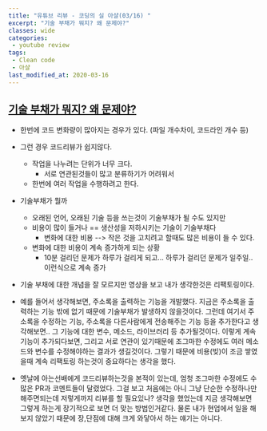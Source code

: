 ```yaml
---
title: "유튜브 리뷰 - 코딩의 실 아샬(03/16) "
excerpt: "기술 부채가 뭐지? 왜 문제야?"
classes: wide
categories:
 - youtube review
tags:
 - Clean code
 - 아샬
last_modified_at: 2020-03-16
---
```




## [기술 부채가 뭐지? 왜 문제야?](https://youtu.be/BHJcKx9v1Jw)

* 한번에 코드 변화량이 많아지는 경우가 있다. (파일 개수차이, 코드라인 개수 등)
* 그런 경우 코드리뷰가 쉽지않다.
  * 작업을 나누려는 단위가 너무 크다.
    * 서로 연관된것들이 많고 분류하기가 어려워서
  * 한번에 여러 작업을 수행하려고 한다.



* 기술부채가 뭘까
  * 오래된 언어, 오래된 기술 등을 쓰는것이 기술부채가 될 수도 있지만
  * 비용이 많이 들거나 == 생산성을 저하시키는 기술이 기술부채다
    * 변화에 대한 비용 --> 작은 것을 고치려고 할때도 많은 비용이 들 수 있다.
  * 변화에 대한 비용이 계속 증가하게 되는 상황
    * 10분 걸리던 문제가 하루가 걸리게 되고... 하루가 걸리던 문제가 일주일.. 이런식으로 계속 증가



* 기술 부채에 대한 개념을 잘 모르지만 영상을 보고 내가 생각한것은 리팩토링이다. 
* 예를 들어서 생각해보면, 주소록을 출력하는 기능을 개발했다. 지금은 주소록을 출력하는 기능 밖에 없기 때문에 기술부채가 발생하지 않을것이다. 그런데 여기서 주소록을 수정하는 기능, 주소록을 다른사람에게 전송해주는 기능 등을 추가한다고 생각해보면.. 그 기능에 대한 변수, 메소드, 라이브러리 등 추가될것이다. 이렇게 계속 기능이 추가되다보면, 그리고 서로 연관이 있기때문에 조그마한 수정에도 여러 메소드와 변수를 수정해야하는 결과가 생길것이다. 그렇기 때문에 비용(빚)이 조금 쌓였을때 계속 리팩토링 하는것이 중요하다는 생각을 했다.
* 옛날에 아는선배에게 코드리뷰하는것을 본적이 있는데, 엄청 조그마한 수정에도 수많은 PR과 코멘트들이 달렸었다. 그걸 보고 처음에는 아니 그냥 단순한 수정하나만 해주면되는데 저렇게까지 리뷰를 할 필요있나? 생각을 했었는데 지금 생각해보면 그렇게 하는게 장기적으로 보면 더 맞는 방법인거같다. 물론 내가 현업에서 일을 해보지 않았기 때문에 장,단점에 대해 크게 와닿아서 하는 얘기는 아니다.

